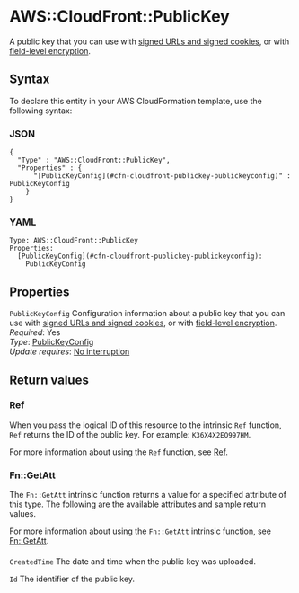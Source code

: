 # AWS::CloudFront::PublicKey<a name="aws-resource-cloudfront-publickey"></a>

A public key that you can use with [signed URLs and signed cookies](https://docs.aws.amazon.com/AmazonCloudFront/latest/DeveloperGuide/PrivateContent.html), or with [field\-level encryption](https://docs.aws.amazon.com/AmazonCloudFront/latest/DeveloperGuide/field-level-encryption.html)\.

## Syntax<a name="aws-resource-cloudfront-publickey-syntax"></a>

To declare this entity in your AWS CloudFormation template, use the following syntax:

### JSON<a name="aws-resource-cloudfront-publickey-syntax.json"></a>

```
{
  "Type" : "AWS::CloudFront::PublicKey",
  "Properties" : {
      "[PublicKeyConfig](#cfn-cloudfront-publickey-publickeyconfig)" : PublicKeyConfig
    }
}
```

### YAML<a name="aws-resource-cloudfront-publickey-syntax.yaml"></a>

```
Type: AWS::CloudFront::PublicKey
Properties:
  [PublicKeyConfig](#cfn-cloudfront-publickey-publickeyconfig):
    PublicKeyConfig
```

## Properties<a name="aws-resource-cloudfront-publickey-properties"></a>

`PublicKeyConfig` <a name="cfn-cloudfront-publickey-publickeyconfig"></a>
Configuration information about a public key that you can use with [signed URLs and signed cookies](https://docs.aws.amazon.com/AmazonCloudFront/latest/DeveloperGuide/PrivateContent.html), or with [field\-level encryption](https://docs.aws.amazon.com/AmazonCloudFront/latest/DeveloperGuide/field-level-encryption.html)\.  
_Required_: Yes  
_Type_: [PublicKeyConfig](aws-properties-cloudfront-publickey-publickeyconfig.md)  
_Update requires_: [No interruption](https://docs.aws.amazon.com/AWSCloudFormation/latest/UserGuide/using-cfn-updating-stacks-update-behaviors.html#update-no-interrupt)

## Return values<a name="aws-resource-cloudfront-publickey-return-values"></a>

### Ref<a name="aws-resource-cloudfront-publickey-return-values-ref"></a>

When you pass the logical ID of this resource to the intrinsic `Ref` function, `Ref` returns the ID of the public key\. For example: `K36X4X2EO997HM`\.

For more information about using the `Ref` function, see [Ref](https://docs.aws.amazon.com/AWSCloudFormation/latest/UserGuide/intrinsic-function-reference-ref.html)\.

### Fn::GetAtt<a name="aws-resource-cloudfront-publickey-return-values-fn--getatt"></a>

The `Fn::GetAtt` intrinsic function returns a value for a specified attribute of this type\. The following are the available attributes and sample return values\.

For more information about using the `Fn::GetAtt` intrinsic function, see [Fn::GetAtt](https://docs.aws.amazon.com/AWSCloudFormation/latest/UserGuide/intrinsic-function-reference-getatt.html)\.

#### <a name="aws-resource-cloudfront-publickey-return-values-fn--getatt-fn--getatt"></a>

`CreatedTime` <a name="CreatedTime-fn::getatt"></a>
The date and time when the public key was uploaded\.

`Id` <a name="Id-fn::getatt"></a>
The identifier of the public key\.

